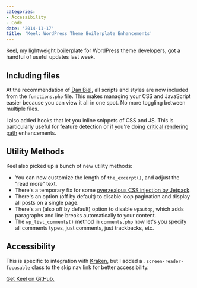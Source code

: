 ```yaml
---
categories:
- Accessibility
- Code
date: '2014-11-17'
title: 'Keel: WordPress Theme Boilerplate Enhancements'
---
```


[Keel](https://github.com/cferdinandi/keel), my lightweight boilerplate for WordPress theme developers, got a handful of useful updates last week.

<!--more-->

## Including files

At the recommendation of [Dan Biel](https://twitter.com/add_action_dan), all scripts and styles are now included from the `functions.php` file. This makes managing your CSS and JavaScript easier because you can view it all in one spot. No more toggling between multiple files.

I also added hooks that let you inline snippets of CSS and JS. This is particularly useful for feature detection or if you're doing [critical rendering path](https://developers.google.com/web/fundamentals/performance/critical-rendering-path/) enhancements.

## Utility Methods

Keel also picked up a bunch of new utility methods:

* You can now customize the length of `the_excerpt()`, and adjust the "read more" text.
* There's a temporary fix for some [overzealous CSS injection by Jetpack](https://github.com/Automattic/jetpack/issues/1258).
* There's an option (off by default) to disable loop pagination and display all posts on a single page.
* There's an (also off by default) option to disable `wpautop`, which adds paragraphs and line breaks automatically to your content.
* The `wp_list_comments()` method in `comments.php` now let's you specify all comments types, just comments, just trackbacks, etc.

## Accessibility

This is specific to integration with [Kraken](http://cferdinandi.github.io/kraken/), but I added a `.screen-reader-focusable` class to the skip nav link for better accessibility.

[Get Keel on GitHub.](https://github.com/cferdinandi/keel)